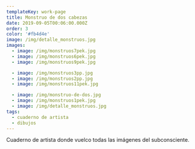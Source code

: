```yaml
---
templateKey: work-page
title: Monstruo de dos cabezas
date: 2019-09-05T00:06:00.000Z
order: 3
color: '#fb4d4e'
image: /img/detalle_monstruos.jpg
images:
  - image: /img/monstruos7pek.jpg
  - image: /img/monstruos6pek.jpg
  - image: /img/monstruos9pek.jpg

  - image: /img/monstruos3pp.jpg
  - image: /img/monstruos2pp.jpg
  - image: /img/monstruos11pek.jpg

  - image: /img/monstruo-de-dos.jpg
  - image: /img/monstruos1pek.jpg
  - image: /img/detalle_monstruos.jpg
tags:
  - cuaderno de artista
  - dibujos
---
```

Cuaderno de artista donde vuelco todas las imágenes del subconsciente.
